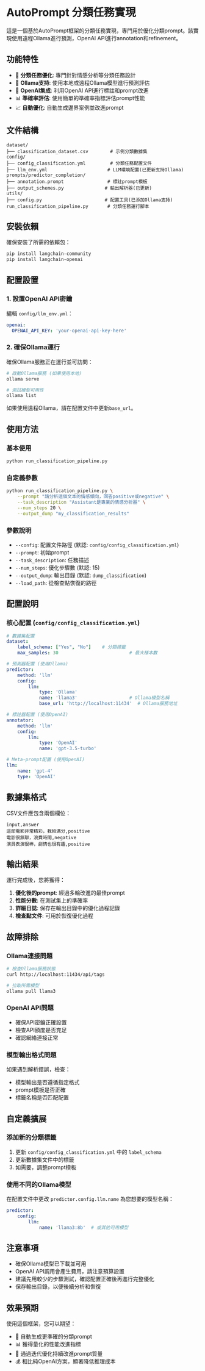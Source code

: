 # AutoPrompt 分類任務實現

這是一個基於AutoPrompt框架的分類任務實現，專門用於優化分類prompt。該實現使用遠程Ollama進行預測，OpenAI API進行annotation和refinement。

## 功能特性

- 🎯 **分類任務優化**: 專門針對情感分析等分類任務設計
- 🦙 **Ollama支持**: 使用本地或遠程Ollama模型進行預測評估
- 🤖 **OpenAI集成**: 利用OpenAI API進行標註和prompt改進
- 📊 **準確率評估**: 使用簡單的準確率指標評估prompt性能
- 📈 **自動優化**: 自動生成邊界案例並改進prompt

## 文件結構

```
dataset/
├── classification_dataset.csv        # 示例分類數據集
config/
├── config_classification.yml         # 分類任務配置文件
├── llm_env.yml                      # LLM環境配置(已更新支持Ollama)
prompts/predictor_completion/
├── annotation.prompt                # 標註prompt模板
├── output_schemes.py               # 輸出解析器(已更新)
utils/
├── config.py                       # 配置工具(已添加Ollama支持)
run_classification_pipeline.py       # 分類任務運行腳本
```

## 安裝依賴

確保安裝了所需的依賴包：

```bash
pip install langchain-community
pip install langchain-openai
```

## 配置設置

### 1. 設置OpenAI API密鑰

編輯 `config/llm_env.yml`：

```yaml
openai:
  OPENAI_API_KEY: 'your-openai-api-key-here'
```

### 2. 確保Ollama運行

確保Ollama服務正在運行並可訪問：

```bash
# 啟動Ollama服務 (如果使用本地)
ollama serve

# 測試模型可用性
ollama list
```

如果使用遠程Ollama，請在配置文件中更新`base_url`。

## 使用方法

### 基本使用

```bash
python run_classification_pipeline.py
```

### 自定義參數

```bash
python run_classification_pipeline.py \
    --prompt "請分析這個文本的情感傾向，回答positive或negative" \
    --task_description "Assistant是專業的情感分析器" \
    --num_steps 20 \
    --output_dump "my_classification_results"
```

### 參數說明

- `--config`: 配置文件路徑 (默認: `config/config_classification.yml`)
- `--prompt`: 初始prompt
- `--task_description`: 任務描述
- `--num_steps`: 優化步驟數 (默認: 15)
- `--output_dump`: 輸出目錄 (默認: `dump_classification`)
- `--load_path`: 從檢查點恢復的路徑

## 配置說明

### 核心配置 (`config/config_classification.yml`)

```yaml
# 數據集配置
dataset:
    label_schema: ["Yes", "No"]    # 分類標籤
    max_samples: 30                          # 最大樣本數

# 預測器配置 (使用Ollama)
predictor:
    method: 'llm'
    config:
        llm:
            type: 'Ollama'
            name: 'llama3'                   # Ollama模型名稱
            base_url: 'http://localhost:11434'  # Ollama服務地址

# 標註器配置 (使用OpenAI)
annotator:
    method: 'llm'
    config:
        llm:
            type: 'OpenAI'
            name: 'gpt-3.5-turbo'

# Meta-prompt配置 (使用OpenAI)
llm:
    name: 'gpt-4'
    type: 'OpenAI'
```

## 數據集格式

CSV文件應包含兩個欄位：

```csv
input,answer
這部電影非常精彩，我給滿分,positive
電影很無聊，浪費時間,negative
演員表演很棒，劇情也很有趣,positive
```

## 輸出結果

運行完成後，您將獲得：

1. **優化後的prompt**: 經過多輪改進的最佳prompt
2. **性能分數**: 在測試集上的準確率
3. **詳細日誌**: 保存在輸出目錄中的優化過程記錄
4. **檢查點文件**: 可用於恢復優化過程

## 故障排除

### Ollama連接問題

```bash
# 檢查Ollama服務狀態
curl http://localhost:11434/api/tags

# 拉取所需模型
ollama pull llama3
```

### OpenAI API問題

- 確保API密鑰正確設置
- 檢查API額度是否充足
- 確認網絡連接正常

### 模型輸出格式問題

如果遇到解析錯誤，檢查：
- 模型輸出是否遵循指定格式
- prompt模板是否正確
- 標籤名稱是否匹配配置

## 自定義擴展

### 添加新的分類標籤

1. 更新 `config/config_classification.yml` 中的 `label_schema`
2. 更新數據集文件中的標籤
3. 如需要，調整prompt模板

### 使用不同的Ollama模型

在配置文件中更改 `predictor.config.llm.name` 為您想要的模型名稱：

```yaml
predictor:
    config:
        llm:
            name: 'llama3:8b'  # 或其他可用模型
```

## 注意事項

- 確保Ollama模型已下載並可用
- OpenAI API調用會產生費用，請注意預算設置
- 建議先用較少的步驟測試，確認配置正確後再進行完整優化
- 保存輸出目錄，以便後續分析和恢復

## 效果預期

使用這個框架，您可以期望：

- 🎯 自動生成更準確的分類prompt
- 📊 獲得量化的性能改進指標
- 🔄 通過迭代優化持續改進prompt質量
- 💰 相比純OpenAI方案，顯著降低推理成本 